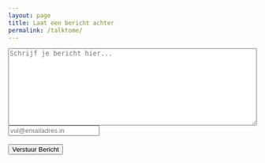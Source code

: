 ```yaml
---
layout: page
title: Laat een bericht achter
permalink: /talktome/
---
```


<form action="https://prisse.net/mailtome.php" method="POST">
<textarea name="message" placeholder="Schrijf je bericht hier..." rows="10" style="width: 100% "></textarea><br/>
<input type="email" name="email" placeholder="vul@emailadres.in"><br/>
<br/>
<input type="submit" value="Verstuur Bericht">
<br/>
